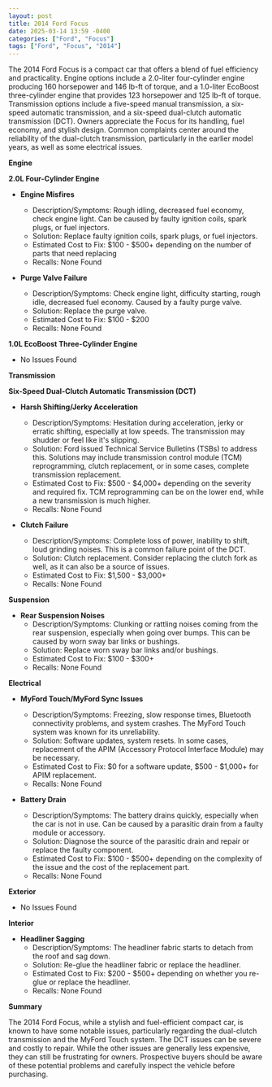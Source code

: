 ```yaml
---
layout: post
title: 2014 Ford Focus
date: 2025-03-14 13:59 -0400
categories: ["Ford", "Focus"]
tags: ["Ford", "Focus", "2014"]
---
```

The 2014 Ford Focus is a compact car that offers a blend of fuel efficiency and practicality. Engine options include a 2.0-liter four-cylinder engine producing 160 horsepower and 146 lb-ft of torque, and a 1.0-liter EcoBoost three-cylinder engine that provides 123 horsepower and 125 lb-ft of torque. Transmission options include a five-speed manual transmission, a six-speed automatic transmission, and a six-speed dual-clutch automatic transmission (DCT). Owners appreciate the Focus for its handling, fuel economy, and stylish design. Common complaints center around the reliability of the dual-clutch transmission, particularly in the earlier model years, as well as some electrical issues.

**Engine**

**2.0L Four-Cylinder Engine**

*   **Engine Misfires**
    *   Description/Symptoms: Rough idling, decreased fuel economy, check engine light. Can be caused by faulty ignition coils, spark plugs, or fuel injectors.
    *   Solution: Replace faulty ignition coils, spark plugs, or fuel injectors.
    *   Estimated Cost to Fix: $100 - $500+ depending on the number of parts that need replacing
    *   Recalls: None Found

*   **Purge Valve Failure**
    *   Description/Symptoms: Check engine light, difficulty starting, rough idle, decreased fuel economy. Caused by a faulty purge valve.
    *   Solution: Replace the purge valve.
    *   Estimated Cost to Fix: $100 - $200
    *   Recalls: None Found

**1.0L EcoBoost Three-Cylinder Engine**

*   No Issues Found

**Transmission**

**Six-Speed Dual-Clutch Automatic Transmission (DCT)**

*   **Harsh Shifting/Jerky Acceleration**
    *   Description/Symptoms: Hesitation during acceleration, jerky or erratic shifting, especially at low speeds. The transmission may shudder or feel like it's slipping.
    *   Solution: Ford issued Technical Service Bulletins (TSBs) to address this. Solutions may include transmission control module (TCM) reprogramming, clutch replacement, or in some cases, complete transmission replacement.
    *   Estimated Cost to Fix: $500 - $4,000+ depending on the severity and required fix. TCM reprogramming can be on the lower end, while a new transmission is much higher.
    *   Recalls: None Found

*   **Clutch Failure**
    *   Description/Symptoms: Complete loss of power, inability to shift, loud grinding noises. This is a common failure point of the DCT.
    *   Solution: Clutch replacement. Consider replacing the clutch fork as well, as it can also be a source of issues.
    *   Estimated Cost to Fix: $1,500 - $3,000+
    *   Recalls: None Found

**Suspension**

*   **Rear Suspension Noises**
    *   Description/Symptoms: Clunking or rattling noises coming from the rear suspension, especially when going over bumps. This can be caused by worn sway bar links or bushings.
    *   Solution: Replace worn sway bar links and/or bushings.
    *   Estimated Cost to Fix: $100 - $300+
    *   Recalls: None Found

**Electrical**

*   **MyFord Touch/MyFord Sync Issues**
    *   Description/Symptoms: Freezing, slow response times, Bluetooth connectivity problems, and system crashes. The MyFord Touch system was known for its unreliability.
    *   Solution: Software updates, system resets. In some cases, replacement of the APIM (Accessory Protocol Interface Module) may be necessary.
    *   Estimated Cost to Fix: $0 for a software update, $500 - $1,000+ for APIM replacement.
    *   Recalls: None Found

*   **Battery Drain**
    *   Description/Symptoms: The battery drains quickly, especially when the car is not in use. Can be caused by a parasitic drain from a faulty module or accessory.
    *   Solution: Diagnose the source of the parasitic drain and repair or replace the faulty component.
    *   Estimated Cost to Fix: $100 - $500+ depending on the complexity of the issue and the cost of the replacement part.
    *   Recalls: None Found

**Exterior**

*   No Issues Found

**Interior**

*   **Headliner Sagging**
    *   Description/Symptoms: The headliner fabric starts to detach from the roof and sag down.
    *   Solution: Re-glue the headliner fabric or replace the headliner.
    *   Estimated Cost to Fix: $200 - $500+ depending on whether you re-glue or replace the headliner.
    *   Recalls: None Found

**Summary**

The 2014 Ford Focus, while a stylish and fuel-efficient compact car, is known to have some notable issues, particularly regarding the dual-clutch transmission and the MyFord Touch system. The DCT issues can be severe and costly to repair. While the other issues are generally less expensive, they can still be frustrating for owners. Prospective buyers should be aware of these potential problems and carefully inspect the vehicle before purchasing.

